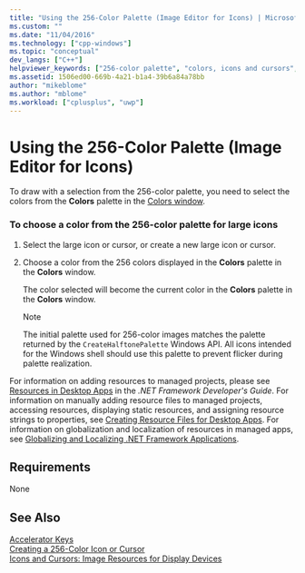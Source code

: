 ```yaml
---
title: "Using the 256-Color Palette (Image Editor for Icons) | Microsoft Docs"
ms.custom: ""
ms.date: "11/04/2016"
ms.technology: ["cpp-windows"]
ms.topic: "conceptual"
dev_langs: ["C++"]
helpviewer_keywords: ["256-color palette", "colors, icons and cursors", "cursors, color", "color palettes, 256-color", "palettes, 256-color", "icons, color"]
ms.assetid: 1506ed00-669b-4a21-b1a4-39b6a84a78bb
author: "mikeblome"
ms.author: "mblome"
ms.workload: ["cplusplus", "uwp"]
---
```

# Using the 256-Color Palette (Image Editor for Icons)
To draw with a selection from the 256-color palette, you need to select the colors from the **Colors** palette in the [Colors window](../windows/colors-window-image-editor-for-icons.md).  
  
### To choose a color from the 256-color palette for large icons  
  
1.  Select the large icon or cursor, or create a new large icon or cursor.  
  
2.  Choose a color from the 256 colors displayed in the **Colors** palette in the **Colors** window.  
  
     The color selected will become the current color in the **Colors** palette in the **Colors** window.  
  
    > [!NOTE]
    >  The initial palette used for 256-color images matches the palette returned by the `CreateHalftonePalette` Windows API. All icons intended for the Windows shell should use this palette to prevent flicker during palette realization.  
  
 For information on adding resources to managed projects, please see [Resources in Desktop Apps](/dotnet/framework/resources/index) in the *.NET Framework Developer's Guide*. For information on manually adding resource files to managed projects, accessing resources, displaying static resources, and assigning resource strings to properties, see [Creating Resource Files for Desktop Apps](/dotnet/framework/resources/creating-resource-files-for-desktop-apps). For information on globalization and localization of resources in managed apps, see [Globalizing and Localizing .NET Framework Applications](/dotnet/standard/globalization-localization/index).  
  
## Requirements  
 None  
  
## See Also  
 [Accelerator Keys](../windows/accelerator-keys-image-editor-for-icons.md)   
 [Creating a 256-Color Icon or Cursor](creating-a-256-color-icon-or-cursor-image-editor-for-icons.md)   
 [Icons and Cursors: Image Resources for Display Devices](../windows/icons-and-cursors-image-resources-for-display-devices-image-editor-for-icons.md)